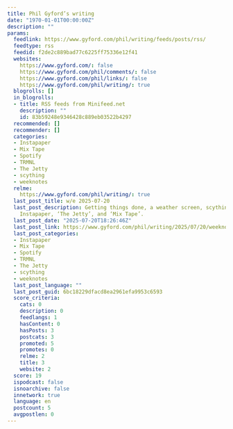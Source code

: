 ```yaml
---
title: Phil Gyford’s writing
date: "1970-01-01T00:00:00Z"
description: ""
params:
  feedlink: https://www.gyford.com/phil/writing/feeds/posts/rss/
  feedtype: rss
  feedid: f2de2c889bad77c6225ff75336e12f41
  websites:
    https://www.gyford.com/: false
    https://www.gyford.com/phil/comments/: false
    https://www.gyford.com/phil/links/: false
    https://www.gyford.com/phil/writing/: true
  blogrolls: []
  in_blogrolls:
  - title: RSS feeds from Minifeed.net
    description: ""
    id: 83b59248e9346428c889eb03522b4297
  recommended: []
  recommender: []
  categories:
  - Instapaper
  - Mix Tape
  - Spotify
  - TRMNL
  - The Jetty
  - scything
  - weeknotes
  relme:
    https://www.gyford.com/phil/writing/: true
  last_post_title: w/e 2025-07-20
  last_post_description: Getting things done, a weather screen, scything, Spotify,
    Instapaper, ‘The Jetty’, and ‘Mix Tape’.
  last_post_date: "2025-07-20T18:26:46Z"
  last_post_link: https://www.gyford.com/phil/writing/2025/07/20/weeknotes/
  last_post_categories:
  - Instapaper
  - Mix Tape
  - Spotify
  - TRMNL
  - The Jetty
  - scything
  - weeknotes
  last_post_language: ""
  last_post_guid: 6bc18229dfacd8ea2961efa9953c6593
  score_criteria:
    cats: 0
    description: 0
    feedlangs: 1
    hasContent: 0
    hasPosts: 3
    postcats: 3
    promoted: 5
    promotes: 0
    relme: 2
    title: 3
    website: 2
  score: 19
  ispodcast: false
  isnoarchive: false
  innetwork: true
  language: en
  postcount: 5
  avgpostlen: 0
---
```

